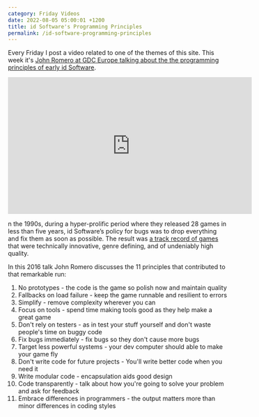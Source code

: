 ```yaml
---
category: Friday Videos
date: 2022-08-05 05:00:01 +1200
title: id Software's Programming Principles
permalink: /id-software-programming-principles
---
```

Every Friday I post a video related to one of the themes of this site. This week it's [John Romero at GDC Europe talking about the the programming principles of early id Software](https://www.youtube.com/watch?v=E2MIpi8pIvY).

<iframe width="560" height="315" src="https://www.youtube-nocookie.com/embed/E2MIpi8pIvY" title="YouTube video player" frameborder="0" allow="accelerometer; autoplay; clipboard-write; encrypted-media; gyroscope; picture-in-picture" allowfullscreen></iframe>

n the 1990s, during a hyper-prolific period where they released 28 games in less than five years, id Software’s policy for bugs was to drop everything and fix them as soon as possible. The result was [a track record of games](https://en.wikipedia.org/wiki/List_of_id_Software_games) that were technically innovative, genre defining, and of undeniably high quality.

In this 2016 talk John Romero discusses the 11 principles that contributed to that remarkable run:

1. No prototypes - the code is the game so polish now and maintain quality
2. Fallbacks on load failure - keep the game runnable and resilient to errors
3. Simplify - remove complexity wherever you can
4. Focus on tools - spend time making tools good as they help make a great game
5. Don't rely on testers - as in test your stuff yourself and don't waste people's time on buggy code
6. Fix bugs immediately - fix bugs so they don't cause more bugs
7. Target less powerful systems - your dev computer should able to make your game fly
8. Don't write code for future projects - You'll write better code when you need it
9. Write modular code - encapsulation aids good design
10. Code transparently - talk about how you're going to solve your problem and ask for feedback
11. Embrace differences in programmers - the output matters more than minor differences in coding styles